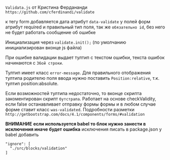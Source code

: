 `Validata.js` от Кристина Фердананди
`https://github.com/cferdinandi/validate`

к тегу form добавляется дата атрибут `data-validate` у полей форм атрибут required и правильный тип поля, так же `обязательно id`, без него не будет работать сообщение об ошибке

Инициализация через `validate.init();` (по умолчанию инициализирован вконце js файла)

При ошибке валидации выдает тултип с текстом ошибки, текста ошибок начинаются с `36ой строки`.

Тултип имеет класс `error-message`.
Для правильного отображения тултипа родителю поля ввода нужно поставить `Position:relative`, т.к. тултип position:absolute.

Если возможностей тултипа недостаточно, то вконце скрипта закоментирован скрипт `бутстрапа`. Работает на основе checkValidity, если false останавливает отправку формы формы и в любом случае форме ставит класс `was-validated`. Подробности разметки `http://getbootstrap.com/docs/4.1/components/forms/#validation`

**ВНИМАНИЕ**
**если используется babel то блок нужно занести в исключения иначе будет ошибка**
исключения писать в package.json у babel добавить 

    "ignore": [
      "./src/blocks/validation"
    ]